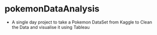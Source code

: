 # pokemonDataAnalysis
- A single day project to take a Pokemon DataSet from Kaggle to Clean the Data and visualise it using Tableau
